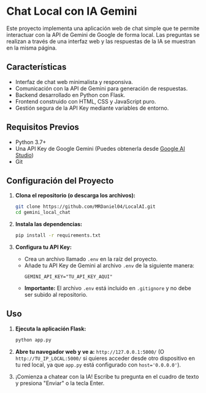 # Chat Local con IA Gemini

Este proyecto implementa una aplicación web de chat simple que te permite interactuar con la API de Gemini de Google de forma local. Las preguntas se realizan a través de una interfaz web y las respuestas de la IA se muestran en la misma página.

## Características

*   Interfaz de chat web minimalista y responsiva.
*   Comunicación con la API de Gemini para generación de respuestas.
*   Backend desarrollado en Python con Flask.
*   Frontend construido con HTML, CSS y JavaScript puro.
*   Gestión segura de la API Key mediante variables de entorno.


## Requisitos Previos

*   Python 3.7+
*   Una API Key de Google Gemini (Puedes obtenerla desde [Google AI Studio](https://aistudio.google.com/))
*   Git

## Configuración del Proyecto

1.  **Clona el repositorio (o descarga los archivos):**
    ```bash
    git clone https://github.com/MRDaniel04/LocalAI.git
    cd gemini_local_chat
    ```

2.  **Instala las dependencias:**
    ```bash
    pip install -r requirements.txt
    ```

3.  **Configura tu API Key:**
    *   Crea un archivo llamado `.env` en la raíz del proyecto.
    *   Añade tu API Key de Gemini al archivo `.env` de la siguiente manera:
        ```env
        GEMINI_API_KEY="TU_API_KEY_AQUI"
        ```
    *   **Importante:** El archivo `.env` está incluido en `.gitignore` y no debe ser subido al repositorio.

## Uso

1.  **Ejecuta la aplicación Flask:**
    ```bash
    python app.py
    ```

2.  **Abre tu navegador web y ve a:**
    `http://127.0.0.1:5000/`
    (O `http://TU_IP_LOCAL:5000/` si quieres acceder desde otro dispositivo en tu red local, ya que `app.py` está configurado con `host='0.0.0.0'`).

3.  ¡Comienza a chatear con la IA! Escribe tu pregunta en el cuadro de texto y presiona "Enviar" o la tecla Enter.
